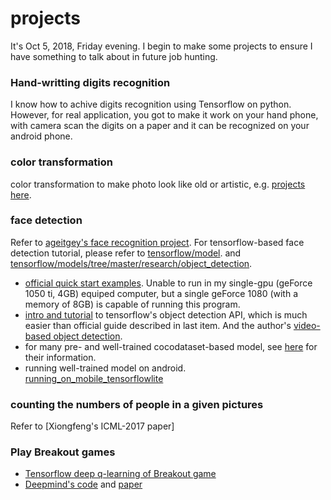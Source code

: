 # projects
It's Oct 5, 2018, Friday evening. I begin to make some projects to ensure I have something to talk about in future job hunting.
### Hand-writting digits recognition
I know how to achive digits recognition using Tensorflow on python. However, for real application, you got to make it work on your hand phone, with camera scan the digits on a paper and it can be recognized on your android phone.
### color transformation
color transformation to make photo look like old or artistic, e.g. [projects here](https://github.com/PacktPublishing/OpenCV-Computer-Vision-Projects-with-Python).
### face detection
Refer to [ageitgey's face recognition project](https://github.com/ageitgey/face_recognition). For tensorflow-based face detection tutorial, please refer to [tensorflow/model](https://github.com/tensorflow/models/blob/master/research/object_detection/g3doc/running_pets.md). and [tensorflow/models/tree/master/research/object_detection](https://github.com/tensorflow/models/tree/master/research/object_detection).
+ [official quick start examples](https://github.com/tensorflow/models/blob/master/research/object_detection/object_detection_tutorial.ipynb). Unable to run in my single-gpu (geForce 1050 ti, 4GB) equiped computer, but a single geForce 1080 (with a memory of 8GB) is capable of running this program.
+ [intro and tutorial](https://www.kdnuggets.com/2018/03/google-tensorflow-object-detection-api-the-easiest-way-implement-image-recognition.html) to tensorflow's object detection API, which is much easier than official guide described in last item. And the author's [video-based object detection](https://github.com/priya-dwivedi/Deep-Learning/blob/master/Object_Detection_Tensorflow_API.ipynb).
+ for many pre- and well-trained cocodataset-based model, see [here](https://github.com/tensorflow/models/blob/477ed41e7e4e8a8443bc633846eb01e2182dc68a/object_detection/g3doc/detection_model_zoo.md) for their information.
+ running well-trained model on android. [running_on_mobile_tensorflowlite](https://github.com/tensorflow/models/blob/master/research/object_detection/g3doc/running_on_mobile_tensorflowlite.md)
### counting the numbers of people in a given pictures
Refer to [Xiongfeng's ICML-2017 paper]
### Play Breakout games
+ [Tensorflow deep q-learning of Breakout game](https://github.com/devsisters/DQN-tensorflow)
+ [Deepmind's code]() and [paper](https://www.nature.com/articles/nature14236)
